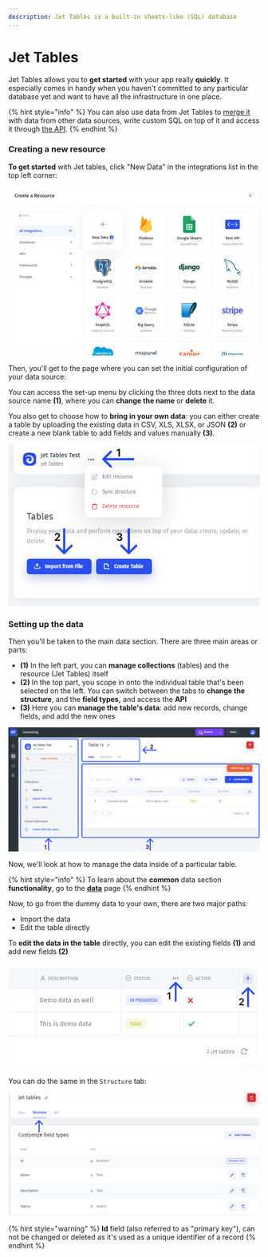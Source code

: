 ```yaml
---
description: Jet Tables is a built-in sheets-like (SQL) database
---
```


# Jet Tables

Jet Tables allows you to **get started** with your app really **quickly**. It especially comes in handy when you haven't committed to any particular database yet and want to have all the infrastructure in one place.

{% hint style="info" %}
You can also use data from Jet Tables to [merge it](../data-blending.md) with data from other data sources, write custom SQL on top of it and access it through [the API](https://docs.jetadmin.io/user-guide/jet-admin-api#resources-api).
{% endhint %}

### Creating a new resource

**To get started** with Jet tables, click "New Data" in the integrations list in the top left corner:

![](../../.gitbook/assets/ndfbg.JPG)

Then, you'll get to the page where you can set the initial configuration of your data source:

You can access the set-up menu by clicking the three dots next to the data source name **(1)**, where you can **change the name** or **delete** it.

You also get to choose how to **bring in your own data**: you can either create a table by uploading the existing data in CSV, XLS, XLSX, or JSON **(2)** or create a new blank table to add fields and values manually **(3)**.

![](../../.gitbook/assets/dthfyg.png)

### Setting up the data

Then you'll be taken to the main data section. There are three main areas or parts:

* **(1)** In the left part, you can **manage collections** (tables) and the resource (Jet Tables) itself
* **(2)** In the top part, you scope in onto the individual table that's been selected on the left. You can switch between the tabs to **change the structure**, and the **field types,** and access the **API**
* **(3)** Here you can **manage the table's data**: add new records, change fields, and add the new ones

![](../../.gitbook/assets/dthfb.png)

Now, we'll look at how to manage the data inside of a particular table.

{% hint style="info" %}
To learn about the **common** data section **functionality**, go to the [**data**](broken-reference) page
{% endhint %}

Now, to go from the dummy data to your own, there are two major paths:

* Import the data
* Edit the table directly

To **edit the data in the table** directly, you can edit the existing fields **(1)** and add new fields **(2)**

![](<../../.gitbook/assets/thdr6f (1).png>)

You can do the same in the `Structure` tab:

![](../../.gitbook/assets/dyktfugky.png)

{% hint style="warning" %}
**Id** field (also referred to as "primary key"), can not be changed or deleted as it's used as a unique identifier of a record
{% endhint %}
